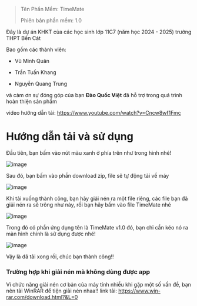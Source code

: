 > Tên Phần Mềm: TimeMate
> 
> Phiên bản phần mềm: 1.0

Đây là dự án KHKT của các học sinh lớp 11C7 (năm học 2024 - 2025) trường THPT Bến Cát

Bao gồm các thành viên:

- Vũ Minh Quân 

- Trần Tuấn Khang

- Nguyễn Quang Trung

và cảm ơn sự đóng góp của bạn **Đào Quốc Việt** đã hỗ trợ trong quá trình hoàn thiện sản phẩm

video hướng dẫn tải: https://www.youtube.com/watch?v=Cncw8wf1Fmc

<h1>Hướng dẫn tải và sử dụng</h1>

Đầu tiên, bạn bấm vào nút màu xanh ở phía trên như trong hình nhé!

![image](https://github.com/user-attachments/assets/57d52e62-52ee-4bae-808b-455beb65a8ca)

Sau đó, bạn bấm vào phần download zip, file sẽ tự động tải về máy

![image](https://github.com/user-attachments/assets/eca0520e-9c6c-490c-9345-1a61349814f7)

Khi tải xuống thành công, bạn hãy giải nén ra một file riêng, các file bạn đã giải nén ra sẽ trông như này, rồi bạn hãy bấm vào file TimeMate nhé

![image](https://github.com/user-attachments/assets/81967590-016d-4f54-9fc4-5e1edf870a5c)

Trong đó có phần ứng dụng tên là TimeMate v1.0 đó, bạn chỉ cần kéo nó ra màn hình chính là sử dụng được nhé!

![image](https://github.com/user-attachments/assets/f5f11329-97a6-4e05-ae3b-a8f2774fdf6b)

Vậy là đã tải xong rồi, chúc bạn thành công!!

<h3> Trường hợp khi giải nén mà không dùng được app </h3>

Vì chức năng giải nén cơ bản của máy tính nhiều khi gặp một số vấn đề, bạn nên tải WinRAR để tiện giải nén nhaa!!
link tải: https://www.win-rar.com/download.html?&L=0
